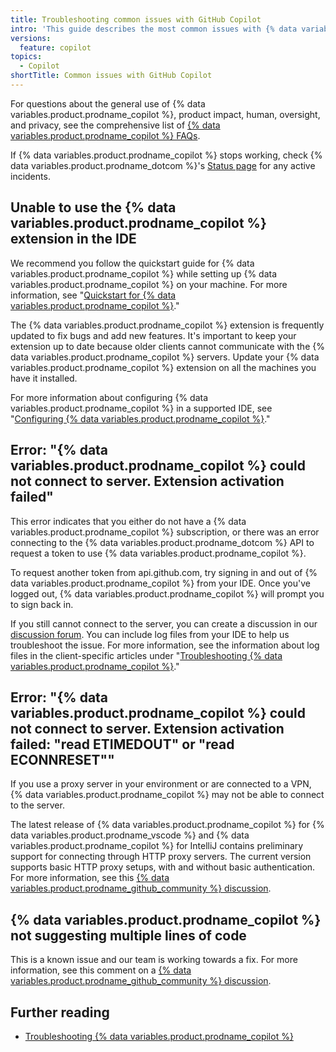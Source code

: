 ```yaml
---
title: Troubleshooting common issues with GitHub Copilot
intro: 'This guide describes the most common issues with {% data variables.product.prodname_copilot %} and how to resolve them.'
versions:
  feature: copilot
topics:
  - Copilot
shortTitle: Common issues with GitHub Copilot
---
```



For questions about the general use of {% data variables.product.prodname_copilot %}, product impact, human, oversight, and privacy, see the comprehensive list of [{% data variables.product.prodname_copilot %} FAQs](https://github.com/features/copilot#:~:text=Frequently%20asked%C2%A0questions).

If {% data variables.product.prodname_copilot %} stops working, check {% data variables.product.prodname_dotcom %}'s [Status page](https://githubstatus.com) for any active incidents.

## Unable to use the {% data variables.product.prodname_copilot %} extension in the IDE

We recommend you follow the quickstart guide for {% data variables.product.prodname_copilot %} while setting up {% data variables.product.prodname_copilot %} on your machine. For more information, see "[Quickstart for {% data variables.product.prodname_copilot %}](/copilot/quickstart)."

The {% data variables.product.prodname_copilot %} extension is frequently updated to fix bugs and add new features. It's important to keep your extension up to date because older clients cannot communicate with the {% data variables.product.prodname_copilot %} servers. Update your {% data variables.product.prodname_copilot %} extension on all the machines you have it installed.

For more information about configuring {% data variables.product.prodname_copilot %} in a supported IDE, see "[Configuring {% data variables.product.prodname_copilot %}](/copilot/configuring-github-copilot)."

## Error: "{% data variables.product.prodname_copilot %} could not connect to server. Extension activation failed"

This error indicates that you either do not have a {% data variables.product.prodname_copilot %} subscription, or there was an error connecting to the {% data variables.product.prodname_dotcom %} API to request a token to use {% data variables.product.prodname_copilot %}.

To request another token from api.github.com, try signing in and out of {% data variables.product.prodname_copilot %} from your IDE. Once you've logged out, {% data variables.product.prodname_copilot %} will prompt you to sign back in.

If you still cannot connect to the server, you can create a discussion in our [discussion forum](https://github.com/orgs/community/discussions/categories/copilot). You can include log files from your IDE to help us troubleshoot the issue. For more information, see the information about log files in the client-specific articles under "[Troubleshooting {% data variables.product.prodname_copilot %}](/copilot/troubleshooting-github-copilot)."

## Error: "{% data variables.product.prodname_copilot %} could not connect to server. Extension activation failed: "read ETIMEDOUT" or "read ECONNRESET""

If you use a proxy server in your environment or are connected to a VPN, {% data variables.product.prodname_copilot %} may not be able to connect to the server.

The latest release of {% data variables.product.prodname_copilot %} for {% data variables.product.prodname_vscode %} and {% data variables.product.prodname_copilot %} for IntelliJ contains preliminary support for connecting through HTTP proxy servers. The current version supports basic HTTP proxy setups, with and without basic authentication. For more information, see this [{% data variables.product.prodname_github_community %} discussion](https://github.com/orgs/community/discussions/29127).

## {% data variables.product.prodname_copilot %} not suggesting multiple lines of code

This is a known issue and our team is working towards a fix. For more information, see this comment on a [{% data variables.product.prodname_github_community %} discussion](https://github.com/orgs/community/discussions/40522#discussioncomment-4701470).

## Further reading

- [Troubleshooting {% data variables.product.prodname_copilot %}](/copilot/troubleshooting-github-copilot)